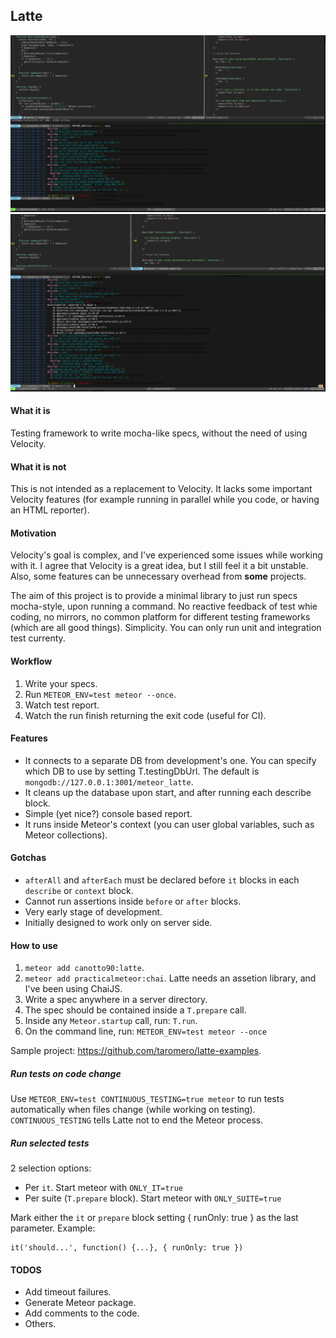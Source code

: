 ## Latte

![](https://raw.githubusercontent.com/taromero/latte/master/readme_images/latte.png)
![](https://raw.githubusercontent.com/taromero/latte/master/readme_images/latte_failure_example.png)

#### What it is

Testing framework to write mocha-like specs, without the need of using Velocity.

#### What it is not

This is not intended as a replacement to Velocity. It lacks some important Velocity features (for example running in parallel while you code, or having an HTML reporter).

#### Motivation

Velocity's goal is complex, and I've experienced some issues while working with it. I agree that Velocity is a great idea, but I still feel it a bit unstable. Also, some features can be unnecessary overhead from **some** projects.

The aim of this project is to provide a minimal library to just run specs mocha-style, upon running a command. No reactive feedback of test whie coding, no mirrors, no common platform for different testing frameworks (which are all good things). Simplicity. You can only run unit and integration test currenty.

#### Workflow

1. Write your specs.
2. Run `METEOR_ENV=test meteor --once`.
3. Watch test report.
4. Watch the run finish returning the exit code (useful for CI).

#### Features

- It connects to a separate DB from development's one. You can specify which DB to use by setting T.testingDbUrl. The default is `mongodb://127.0.0.1:3001/meteor_latte`.
- It cleans up the database upon start, and after running each describe block.
- Simple (yet nice?) console based report.
- It runs inside Meteor's context (you can user global variables, such as Meteor collections).

#### Gotchas

- `afterAll` and `afterEach` must be declared before `it` blocks in each `describe` or `context` block.
- Cannot run assertions inside `before` or `after` blocks.
- Very early stage of development.
- Initially designed to work only on server side.

#### How to use

1. `meteor add canotto90:latte`.
2. `meteor add practicalmeteor:chai`. Latte needs an assetion library, and I've been using ChaiJS.
2. Write a spec anywhere in a server directory.
3. The spec should be contained inside a `T.prepare` call.
4. Inside any `Meteor.startup` call, run: `T.run`.
5. On the command line, run: `METEOR_ENV=test meteor --once`

Sample project: https://github.com/taromero/latte-examples.

##### Run tests on code change

Use `METEOR_ENV=test CONTINUOUS_TESTING=true meteor` to run tests automatically when files change (while working on testing). `CONTINUOUS_TESTING` tells Latte not to end the Meteor process.

##### Run selected tests

2 selection options:

- Per `it`. Start meteor with `ONLY_IT=true`
- Per suite (`T.prepare` block). Start meteor with `ONLY_SUITE=true`

Mark either the `it` or `prepare` block setting { runOnly: true } as the last parameter. Example:

```
it('should...', function() {...}, { runOnly: true })
```

#### TODOS

- Add timeout failures.
- Generate Meteor package.
- Add comments to the code.
- Others.
